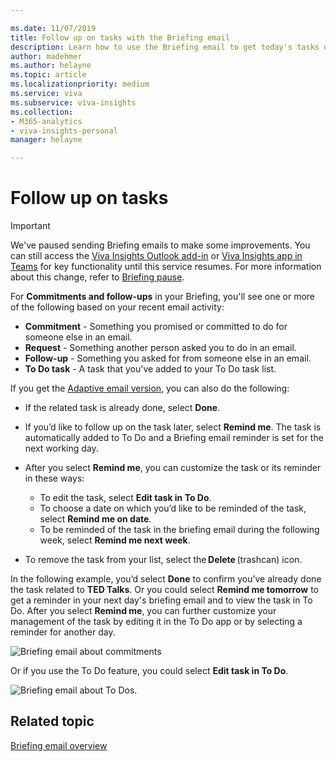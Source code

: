 ```yaml
---

ms.date: 11/07/2019
title: Follow up on tasks with the Briefing email
description: Learn how to use the Briefing email to get today's tasks done
author: madehmer
ms.author: helayne
ms.topic: article
ms.localizationpriority: medium 
ms.service: viva 
ms.subservice: viva-insights 
ms.collection: 
- M365-analytics
- viva-insights-personal
manager: helayne

---
```

# Follow up on tasks

>[!Important]
>We've paused sending Briefing emails to make some improvements. You can still access the [Viva Insights Outlook add-in](../use/add-in.md) or [Viva Insights app in Teams](../teams/introduction.md) for key functionality until this service resumes. For more information about this change, refer to [Briefing pause](../reference/briefing-pause.md).

For **Commitments and follow-ups** in your Briefing, you'll see one or more of the following based on your recent email activity:

* **Commitment** - Something you promised or committed to do for someone else in an email.
* **Request** - Something another person asked you to do in an email.
* **Follow-up** - Something you asked for from someone else in an email.
* **To Do task** - A task that you've added to your To Do task list.

If you get the [Adaptive email version](be-overview.md#adaptive-or-html-version), you can also do the following:

* If the related task is already done, select **Done**.
* If you’d like to follow up on the task later, select **Remind me**. The task is automatically added to To Do and a Briefing email reminder is set for the next working day.  
* After you select **Remind me**, you can customize the task or its reminder in these ways:

  * To edit the task, select **Edit task in To Do**.
  * To choose a date on which you’d like to be reminded of the task, select **Remind me on date**.
  * To be reminded of the task in the briefing email during the following week, select **Remind me next week**.
* To remove the task from your list, select the **Delete** (trashcan) icon.

In the following example, you’d select **Done** to confirm you’ve already done the task related to **TED Talks**. Or you could select **Remind me tomorrow** to get a reminder in your next day's briefing email and to view the task in To Do. After you select **Remind me**, you can further customize your management of the task by editing it in the To Do app or by selecting a reminder for another day.

![Briefing email about commitments](./images/be-task-to-do2.png)

Or if you use the To Do feature, you could select **Edit task in To Do**.

![Briefing email about To Dos.](./images/commit-to-do.png)

## Related topic

[Briefing email overview](be-overview.md)
